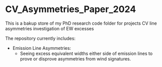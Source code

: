 # CV_Asymmetries_Paper_2024

This is a bakup store of my PhD research code folder for projects CV line asymmetries investigation of EW excesses

The repository currently includes:
- Emission Line Asymmetries:
    - Seeing excess equivalent widths either side of emission lines to prove or disprove asymmetries from wind signatures.
  
